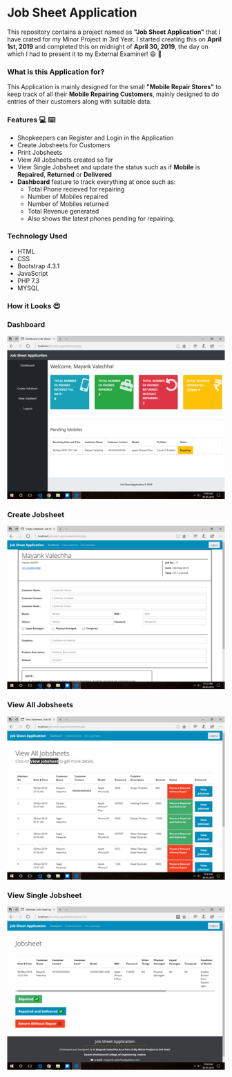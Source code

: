# Job Sheet Application

This repository contains a project named as **"Job Sheet Application"** that I have crated for my Minor Project in 3rd Year.
I started creating this on **April 1st, 2019** and completed this on midnight of **April 30, 2019**, the day on which I had to present it to my External Examiner! 😄 🤞 

### What is this Application for?
This Application is mainly designed for the small __"Mobile Repair Stores"__ to keep track of all their **Mobile Repairing Customers**, mainly designed to do entries of their customers along with suitable data.

### Features 💻 ⌨️
  - Shopkeepers can Register and Login in the Application
  - Create Jobsheets for Customers
  - Print Jobsheets
  - View All Jobsheets created so far
  - View Single Jobsheet and update the status such as if **Mobile** is **Repaired**, **Returned** or **Delivered**
- **Dashboard** feature to track everything at once such as: 
    - Total Phone recieved for repairing
    - Number of Mobiles repaired
    - Number of Mobiles returned
    - Total Revenue generated
    - Also shows the latest phones pending for repairing.

### Technology Used
-   HTML
-   CSS
-   Bootstrap 4.3.1
-   JavaScript
-   PHP 7.3
-   MYSQL

### How it Looks 😍 

### Dashboard
![Dashboard Image](https://github.com/MayankValechha/job-sheet-app/blob/master/img/Project(1).png)


### Create Jobsheet
![Create Jobsheet Image](https://github.com/MayankValechha/job-sheet-app/blob/master/img/Project(4).png)


### View All Jobsheets
![View Jobsheet Image](https://github.com/MayankValechha/job-sheet-app/blob/master/img/Project(2).png)


### View Single Jobsheet
![View Single Jobhsheet Image](https://github.com/MayankValechha/job-sheet-app/blob/master/img/Project(3).png)